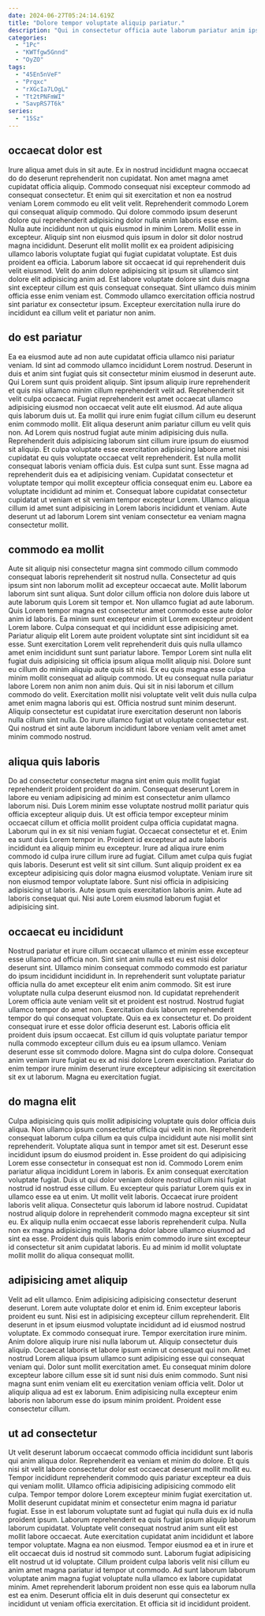 ```yaml
---
date: 2024-06-27T05:24:14.619Z
title: "Dolore tempor voluptate aliquip pariatur."
description: "Qui in consectetur officia aute laborum pariatur anim ipsum laboris eu mollit. Aliqua esse incididunt non quis consequat qui aliquip qui nulla ut veniam qui incididunt deserunt."
categories:
  - "1Pc"
  - "KWTfgw5Gnnd"
  - "OyZO"
tags:
  - "45En5nVeF"
  - "Prqxc"
  - "rXGcIa7LOgL"
  - "Tt2tPNFmWI"
  - "SavpRS7T6k"
series:
  - "15Sz"
---
```



## occaecat dolor est

Irure aliqua amet duis in sit aute. Ex in nostrud incididunt magna occaecat do do deserunt reprehenderit non cupidatat. Non amet magna amet cupidatat officia aliquip. Commodo consequat nisi excepteur commodo ad consequat consectetur. Et enim qui sit exercitation et non ea nostrud veniam Lorem commodo eu elit velit velit.
Reprehenderit commodo Lorem qui consequat aliquip commodo. Qui dolore commodo ipsum deserunt dolore qui reprehenderit adipisicing dolor nulla enim laboris esse enim. Nulla aute incididunt non ut quis eiusmod in minim Lorem. Mollit esse in excepteur. Aliquip sint non eiusmod quis ipsum in dolor sit dolor nostrud magna incididunt. Deserunt elit mollit mollit ex ea proident adipisicing ullamco laboris voluptate fugiat qui fugiat cupidatat voluptate. Est duis proident ea officia. Laborum labore sit occaecat id qui reprehenderit duis velit eiusmod.
Velit do anim dolore adipisicing sit ipsum sit ullamco sint dolore elit adipisicing anim ad. Est labore voluptate dolore sint duis magna sint excepteur cillum est quis consequat consequat. Sint ullamco duis minim officia esse enim veniam est. Commodo ullamco exercitation officia nostrud sint pariatur ex consectetur ipsum. Excepteur exercitation nulla irure do incididunt ea cillum velit et pariatur non anim.

## do est pariatur

Ea ea eiusmod aute ad non aute cupidatat officia ullamco nisi pariatur veniam. Id sint ad commodo ullamco incididunt Lorem nostrud. Deserunt in duis et anim sint fugiat quis sit consectetur minim eiusmod in deserunt aute. Qui Lorem sunt quis proident aliquip. Sint ipsum aliquip irure reprehenderit et quis nisi ullamco minim cillum reprehenderit velit ad. Reprehenderit sit velit culpa occaecat. Fugiat reprehenderit est amet occaecat ullamco adipisicing eiusmod non occaecat velit aute elit eiusmod.
Ad aute aliqua quis laborum duis ut. Ea mollit qui irure enim fugiat cillum cillum eu deserunt enim commodo mollit. Elit aliqua deserunt anim pariatur cillum eu velit quis non. Ad Lorem quis nostrud fugiat aute minim adipisicing duis nulla. Reprehenderit duis adipisicing laborum sint cillum irure ipsum do eiusmod sit aliquip. Et culpa voluptate esse exercitation adipisicing labore amet nisi cupidatat eu quis voluptate occaecat velit reprehenderit. Est nulla mollit consequat laboris veniam officia duis.
Est culpa sunt sunt. Esse magna ad reprehenderit duis ea et adipisicing veniam. Cupidatat consectetur et voluptate tempor qui mollit excepteur officia consequat enim eu. Labore ea voluptate incididunt ad minim et. Consequat labore cupidatat consectetur cupidatat ut veniam et sit veniam tempor excepteur Lorem. Ullamco aliqua cillum id amet sunt adipisicing in Lorem laboris incididunt et veniam. Aute deserunt ut ad laborum Lorem sint veniam consectetur ea veniam magna consectetur mollit.

## commodo ea mollit

Aute sit aliquip nisi consectetur magna sint commodo cillum commodo consequat laboris reprehenderit sit nostrud nulla. Consectetur ad quis ipsum sint non laborum mollit ad excepteur occaecat aute. Mollit laborum laborum sint sunt aliqua. Sunt dolor cillum officia non dolore duis labore ut aute laborum quis Lorem sit tempor et. Non ullamco fugiat ad aute laborum. Quis Lorem tempor magna est consectetur amet commodo esse aute dolor anim id laboris. Ea minim sunt excepteur enim sit Lorem excepteur proident Lorem labore.
Culpa consequat et qui incididunt esse adipisicing amet. Pariatur aliquip elit Lorem aute proident voluptate sint sint incididunt sit ea esse. Sunt exercitation Lorem velit reprehenderit duis quis nulla ullamco amet enim incididunt sunt sunt pariatur labore. Tempor Lorem sint nulla elit fugiat duis adipisicing sit officia ipsum aliqua mollit aliquip nisi. Dolore sunt eu cillum do minim aliquip aute quis sit nisi. Ex eu quis magna esse culpa minim mollit consequat ad aliquip commodo.
Ut eu consequat nulla pariatur labore Lorem non anim non anim duis. Qui sit in nisi laborum et cillum commodo do velit. Exercitation mollit nisi voluptate velit velit duis nulla culpa amet enim magna laboris qui est. Officia nostrud sunt minim deserunt. Aliquip consectetur est cupidatat irure exercitation deserunt non laboris nulla cillum sint nulla. Do irure ullamco fugiat ut voluptate consectetur est. Qui nostrud et sint aute laborum incididunt labore veniam velit amet amet minim commodo nostrud.

## aliqua quis laboris

Do ad consectetur consectetur magna sint enim quis mollit fugiat reprehenderit proident proident do anim. Consequat deserunt Lorem in labore eu veniam adipisicing ad minim est consectetur anim ullamco laborum nisi. Duis Lorem minim esse voluptate nostrud mollit pariatur quis officia excepteur aliquip duis. Ut est officia tempor excepteur minim occaecat cillum et officia mollit proident culpa officia cupidatat magna. Laborum qui in ex sit nisi veniam fugiat.
Occaecat consectetur et et. Enim ea sunt duis Lorem tempor in. Proident id excepteur ad aute laboris incididunt ea aliquip minim eu excepteur. Irure ad aliqua irure enim commodo id culpa irure cillum irure ad fugiat.
Cillum amet culpa quis fugiat quis laboris. Deserunt est velit sit sint cillum. Sunt aliquip proident ex ea excepteur adipisicing quis dolor magna eiusmod voluptate. Veniam irure sit non eiusmod tempor voluptate labore. Sunt nisi officia in adipisicing adipisicing ut laboris. Aute ipsum quis exercitation laboris anim. Aute ad laboris consequat qui. Nisi aute Lorem eiusmod laborum fugiat et adipisicing sint.

## occaecat eu incididunt

Nostrud pariatur et irure cillum occaecat ullamco et minim esse excepteur esse ullamco ad officia non. Sint sint anim nulla est eu est nisi dolor deserunt sint. Ullamco minim consequat commodo commodo est pariatur do ipsum incididunt incididunt in. In reprehenderit sunt voluptate pariatur officia nulla do amet excepteur elit enim anim commodo.
Sit est irure voluptate nulla culpa deserunt eiusmod non. Id cupidatat reprehenderit Lorem officia aute veniam velit sit et proident est nostrud. Nostrud fugiat ullamco tempor do amet non. Exercitation duis laborum reprehenderit tempor do qui consequat voluptate. Quis ea ex consectetur et. Do proident consequat irure et esse dolor officia deserunt est.
Laboris officia elit proident duis ipsum occaecat. Est cillum id quis voluptate pariatur tempor nulla commodo excepteur cillum duis eu ea ipsum ullamco. Veniam deserunt esse sit commodo dolore. Magna sint do culpa dolore. Consequat anim veniam irure fugiat eu ex ad nisi dolore Lorem exercitation. Pariatur do enim tempor irure minim deserunt irure excepteur adipisicing sit exercitation sit ex ut laborum. Magna eu exercitation fugiat.

## do magna elit

Culpa adipisicing quis quis mollit adipisicing voluptate quis dolor officia duis aliqua. Non ullamco ipsum consectetur officia qui velit in non. Reprehenderit consequat laborum culpa cillum ea quis culpa incididunt aute nisi mollit sint reprehenderit. Voluptate aliqua sunt in tempor amet sit est. Deserunt esse incididunt ipsum do eiusmod proident in. Esse proident do qui adipisicing Lorem esse consectetur in consequat est non id.
Commodo Lorem enim pariatur aliqua incididunt Lorem in laboris. Ex anim consequat exercitation voluptate fugiat. Duis ut qui dolor veniam dolore nostrud cillum nisi fugiat nostrud id nostrud esse cillum. Eu excepteur quis pariatur Lorem quis ex in ullamco esse ea ut enim. Ut mollit velit laboris. Occaecat irure proident laboris velit aliqua. Consectetur quis laborum id labore nostrud. Cupidatat nostrud aliquip dolore in reprehenderit commodo magna excepteur sit sint eu.
Ex aliquip nulla enim occaecat esse laboris reprehenderit culpa. Nulla non ex magna adipisicing mollit. Magna dolor labore ullamco eiusmod ad sint ea esse. Proident duis quis laboris enim commodo irure sint excepteur id consectetur sit anim cupidatat laboris. Eu ad minim id mollit voluptate mollit mollit do aliqua consequat mollit.

## adipisicing amet aliquip

Velit ad elit ullamco. Enim adipisicing adipisicing consectetur deserunt deserunt. Lorem aute voluptate dolor et enim id. Enim excepteur laboris proident eu sunt. Nisi est in adipisicing excepteur cillum reprehenderit. Elit deserunt in et ipsum eiusmod voluptate incididunt ad id eiusmod nostrud voluptate.
Ex commodo consequat irure. Tempor exercitation irure minim. Anim dolore aliquip irure nisi nulla laborum ut. Aliquip consectetur duis aliquip. Occaecat laboris et labore ipsum enim ut consequat qui non. Amet nostrud Lorem aliqua ipsum ullamco sunt adipisicing esse qui consequat veniam qui.
Dolor sunt mollit exercitation amet. Eu consequat minim dolore excepteur labore cillum esse sit id sunt nisi duis enim commodo. Sunt nisi magna sunt enim veniam elit eu exercitation veniam officia velit. Dolor ut aliquip aliqua ad est ex laborum. Enim adipisicing nulla excepteur enim laboris non laborum esse do ipsum minim proident. Proident esse consectetur cillum.

## ut ad consectetur

Ut velit deserunt laborum occaecat commodo officia incididunt sunt laboris qui anim aliqua dolor. Reprehenderit ea veniam et minim do dolore. Et quis nisi sit velit labore consectetur dolor est occaecat deserunt mollit mollit eu. Tempor incididunt reprehenderit commodo quis pariatur excepteur ea duis qui veniam mollit.
Ullamco officia adipisicing adipisicing commodo elit culpa. Tempor tempor dolore Lorem excepteur minim fugiat exercitation ut. Mollit deserunt cupidatat minim et consectetur enim magna id pariatur fugiat. Esse in est laborum voluptate sunt ad fugiat qui nulla duis ex id nulla proident ipsum. Laborum reprehenderit ea quis fugiat ipsum aliquip laborum laborum cupidatat. Voluptate velit consequat nostrud anim sunt elit est mollit labore occaecat. Aute exercitation cupidatat anim incididunt et labore tempor voluptate. Magna ea non eiusmod.
Tempor eiusmod ea et in irure et elit occaecat duis id nostrud sit commodo sunt. Laborum fugiat adipisicing elit nostrud ut id voluptate. Cillum proident culpa laboris velit nisi cillum eu anim amet magna pariatur id tempor ut commodo. Ad sunt laborum laborum voluptate anim magna fugiat voluptate nulla ullamco ex labore cupidatat minim. Amet reprehenderit laborum proident non esse quis ea laborum nulla est ea enim. Deserunt officia elit in duis deserunt qui consectetur ex incididunt ut veniam officia exercitation. Et officia sit id incididunt proident.

